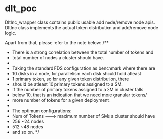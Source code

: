 # dlt_poc
DltInc_wrapper class contains public usable add node/remove node apis.
DltInc class implements the actual token distribution and add/remove node logic.

Apart from that, please refer to the note below:
/**
 * There is a strong correlation between the total number of tokens and
 * total number of nodes a cluster should have.
 *
 * Taking the standard FDS configuration as benchmark where there are
 * 10 disks in a node, for parallelism each disk should hold atleast
 * 1 primary token, so for any given token distribution, there
 * should be atleast 10 primary tokens assigned to a SM.
 * If the number of primary tokens assigned to a SM in cluster falls
 * below 10, that is an indication that we need more granular tokens/
 * more number of tokens for a given deployment.
 *
 * The optimum configurations:
 * Num of Tokens ---> maximum number of SMs a cluster should have
 *  256                 ~24 nodes
 *  512                 ~48 nodes
 * and so on.
 */
 
 
